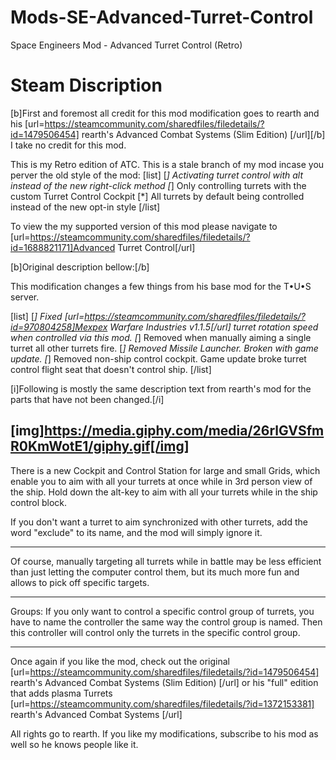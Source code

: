 # Mods-SE-Advanced-Turret-Control
Space Engineers Mod - Advanced Turret Control (Retro)


# Steam Discription
[b]First and foremost all credit for this mod modification goes to rearth and his [url=https://steamcommunity.com/sharedfiles/filedetails/?id=1479506454] rearth's Advanced Combat Systems (Slim Edition) [/url][/b] I take no credit for this mod.

This is my Retro edition of ATC. This is a stale branch of my mod incase you perver the old style of the mod:
[list]
 [*] Activating turret control with alt instead of the new right-click method
 [*] Only controlling turrets with the custom Turret Control Cockpit
 [*] All turrets by default being controlled instead of the new opt-in style
[/list]

To view the my supported version of this mod please navigate to [url=https://steamcommunity.com/sharedfiles/filedetails/?id=1688821171]Advanced Turret Control[/url]



[b]Original description bellow:[/b]

This modification changes a few things from his base mod for the T•U•S server.

[list]
 [*] Fixed [url=https://steamcommunity.com/sharedfiles/filedetails/?id=970804258]Mexpex Warfare Industries v1.1.5[/url] turret rotation speed when controlled via this mod.
 [*] Removed when manually aiming a single turret all other turrets fire.
 [*] Removed Missile Launcher. Broken with game update.
 [*] Removed non-ship control cockpit. Game update broke turret control flight seat that doesn't control ship.
[/list]

[i]Following is mostly the same description text from rearth's mod for the parts that have not been changed.[/i]

[img]https://media.giphy.com/media/26rlGVSfmR0KmWotE1/giphy.gif[/img]
-----------------------------------------------------------------------------------------------------------

There is a new Cockpit and Control Station for large and small Grids, which enable you to aim with all your turrets at once while in 3rd person view of the ship. Hold down the alt-key to aim with all your turrets while in the ship control block.

If you don't want a turret to aim synchronized with other turrets, add the word "exclude" to its name, and the mod will simply ignore it.

-----------------------------------------------------------------------------------------------------------

Of course, manually targeting all turrets while in battle may be less efficient than just letting the computer control them, but its much more fun and allows to pick off specific targets.

-----------------------------------------------------------------------------------------------------------

Groups:
If you only want to control a specific control group of turrets, you have to name the controller the same way the control group is named. Then this controller will control only the turrets in the specific control group.

-----------------------------------------------------------------------------------------------------------

Once again if you like the mod, check out the original [url=https://steamcommunity.com/sharedfiles/filedetails/?id=1479506454] rearth's Advanced Combat Systems (Slim Edition) [/url] or his "full" edition that adds plasma Turrets  [url=https://steamcommunity.com/sharedfiles/filedetails/?id=1372153381] rearth's Advanced Combat Systems [/url]

All rights go to rearth. If you like my modifications, subscribe to his mod as well so he knows people like it.
